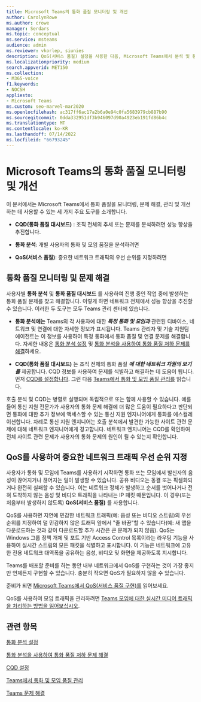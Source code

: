 ```yaml
---
title: Microsoft Teams의 통화 품질 모니터링 및 개선
author: CarolynRowe
ms.author: crowe
manager: Serdars
ms.topic: conceptual
ms.service: msteams
audience: admin
ms.reviewer: vkorlep, siunies
description: QoS(서비스 품질) 설정을 사용한 다음, Microsoft Teams에서 분석 및 통화 품질 대시보드를 호출합니다.
ms.localizationpriority: medium
search.appverid: MET150
ms.collection:
- M365-voice
f1.keywords:
- NOCSH
appliesto:
- Microsoft Teams
ms.custom: seo-marvel-mar2020
ms.openlocfilehash: ac317ff6ac17a2b6a0e94c0fa5683979cb887b90
ms.sourcegitcommit: 0dda332951df3b946097d90a4923eb191fd86b4c
ms.translationtype: MT
ms.contentlocale: ko-KR
ms.lasthandoff: 07/14/2022
ms.locfileid: "66793245"
---
```

# <a name="monitor-and-improve-call-quality-for-microsoft-teams"></a>Microsoft Teams의 통화 품질 모니터링 및 개선

이 문서에서는 Microsoft Teams에서 통화 품질을 모니터링, 문제 해결, 관리 및 개선하는 데 사용할 수 있는 세 가지 주요 도구를 소개합니다. 

- **CQD(통화 품질 대시보드)** : 조직 전체의 추세 또는 문제를 분석하려면 성능 향상을 추진합니다.

- **통화 분석**: 개별 사용자의 통화 및 모임 품질을 분석하려면

- **QoS(서비스 품질)**: 중요한 네트워크 트래픽의 우선 순위를 지정하려면



## <a name="monitor-and-troubleshoot-call-quality"></a>통화 품질 모니터링 및 문제 해결
사용자별 **통화 분석** 및 **통화 품질 대시보드** 를 사용하여 진행 중인 작업 중에 발생하는 통화 품질 문제를 찾고 해결합니다. 이렇게 하면 네트워크 전체에서 성능 향상을 추진할 수 있습니다. 이러한 두 도구는 모두 Teams 관리 센터에 있습니다.

 - **통화 분석에는** Teams의 각 사용자에 대한  **_특정 통화 및 모임과_** 관련된 디바이스, 네트워크 및 연결에 대한 자세한 정보가 표시됩니다. Teams 관리자 및 기술 지원팀 에이전트는 이 정보를 사용하여 특정 통화에서 통화 품질 및 연결 문제를 해결합니다. 자세한 내용은 [통화 분석 설정](set-up-call-analytics.md) 및 [통화 분석을 사용하여 통화 품질 저하 문제를 해결](use-call-analytics-to-troubleshoot-poor-call-quality.md)하세요.
 
 - **CQD(통화 품질 대시보드)** 는 조직 전체의 통화 품질 **_에 대한 네트워크 차원의 보기를_** 제공합니다. CQD 정보를 사용하여 문제를 식별하고 해결하는 데 도움이 됩니다. 먼저 [CQD를 설정합니다](turning-on-and-using-call-quality-dashboard.md). 그런 다음 [Teams에서 통화 및 모임 품질 관리를](quality-of-experience-review-guide.md) 읽습니다.

 호출 분석 및 CQD는 병렬로 실행되며 독립적으로 또는 함께 사용할 수 있습니다. 예를 들어 통신 지원 전문가가 사용자의 통화 문제 해결에 더 많은 도움이 필요하다고 판단되면 통화에 대한 추가 정보에 액세스할 수 있는 통신 지원 엔지니어에게 통화를 에스컬레이션합니다. 차례로 통신 지원 엔지니어는 호출 분석에서 발견한 가능한 사이트 관련 문제에 대해 네트워크 엔지니어에게 경고합니다. 네트워크 엔지니어는 CQD를 확인하여 전체 사이트 관련 문제가 사용자의 통화 문제의 원인이 될 수 있는지 확인합니다.


## <a name="prioritize-important-network-traffic-using-qos"></a>QoS를 사용하여 중요한 네트워크 트래픽 우선 순위 지정
사용자가 통화 및 모임에 Teams를 사용하기 시작하면 통화 또는 모임에서 발신자의 음성이 끊어지거나 끊어지는 일이 발생할 수 있습니다. 공유 비디오는 동결 또는 픽셀화되거나 완전히 실패할 수 있습니다. 이는 네트워크 정체가 발생하고 순서를 벗어나거나 전혀 도착하지 않는 음성 및 비디오 트래픽을 나타내는 IP 패킷 때문입니다. 이 경우(또는 처음부터 발생하지 않도록) **QoS(서비스 품질)** 를 사용합니다. 

QoS를 사용하면 지연에 민감한 네트워크 트래픽(예: 음성 또는 비디오 스트림)의 우선 순위를 지정하여 덜 민감하지 않은 트래픽 앞에서 "줄 바꿈"할 수 있습니다(예: 새 앱을 다운로드하는 것과 같이 다운로드할 추가 시간은 큰 문제가 되지 않음). QoS는 Windows 그룹 정책 개체 및 포트 기반 Access Control 목록이라는 라우팅 기능을 사용하여 실시간 스트림의 모든 패킷을 식별하고 표시합니다. 이 기능은 네트워크에 고유한 전용 네트워크 대역폭을 공유하는 음성, 비디오 및 화면을 제공하도록 지시합니다.

Teams를 배포할 준비를 하는 동안 내부 네트워크에서 QoS를 구현하는 것이 가장 좋지만 언제든지 구현할 수 있습니다. 충분히 작으면 QoS가 필요하지 않을 수 있습니다.

준비가 되면 [Microsoft Teams에서 QoS(서비스 품질 구현)를](QoS-in-Teams.md) 읽어보세요.

QoS를 사용하여 모임 트래픽을 관리하려면 [Teams 모임에 대한 실시간 미디어 트래픽을 처리하는 방법을 읽어보십시오](meeting-settings-in-teams.md#set-how-you-want-to-handle-real-time-media-traffic-for-teams-meetings).


## <a name="related-topics"></a>관련 항목

[통화 분석 설정](set-up-call-analytics.md)

[통화 분석을 사용하여 통화 품질 저하 문제 해결](use-call-analytics-to-troubleshoot-poor-call-quality.md)

[CQD 설정](turning-on-and-using-call-quality-dashboard.md)

[Teams에서 통화 및 모임 품질 관리](quality-of-experience-review-guide.md)

[Teams 문제 해결](/MicrosoftTeams/troubleshoot/teams)
